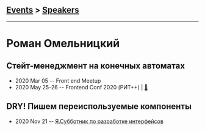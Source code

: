 ## [Events](../README.md) > [Speakers](../speakers.md)
---

# Роман Омельницкий

## Стейт-менеджмент на конечных автоматах
- 2020 Mar 05 -- Front end Meetup    
- 2020 May 25-26 -- Frontend Conf 2020 (РИТ++)  | [:notebook:](https://drive.google.com/file/d/1zMhgrB_PAb0E2UQtJw-MeFLHozgkf-XG/view)  
## DRY! Пишем переиспользуемые компоненты
- 2020 Nov 21 -- [Я.Субботник по разработке интерфейсов](https://www.youtube.com/watch?v=wTkeS-X_OIU&t=3140)    
